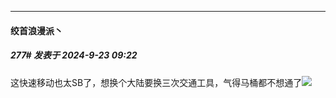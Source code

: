 ﻿
*****

####  绞首浪漫派丶  
##### 277#       发表于 2024-9-23 09:22

这快速移动也太SB了，想换个大陆要换三次交通工具，气得马桶都不想通了<img src="https://static.saraba1st.com/image/smiley/face2017/152.png" referrerpolicy="no-referrer">

